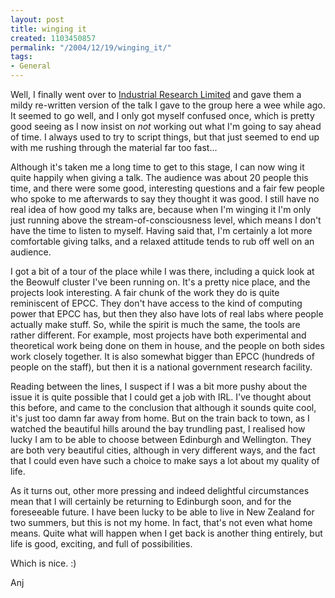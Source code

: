 ```yaml
---
layout: post
title: winging it
created: 1103450857
permalink: "/2004/12/19/winging_it/"
tags:
- General
---
```

Well, I finally went over to [Industrial Research Limited](http://www.irl.cri.nz/) and gave them a mildy re-written version of the talk I gave to the group here a wee while ago.  It seemed to go well, and I only got myself confused once, which is pretty good seeing as I now insist on _not_ working out what I'm going to say ahead of time.  I always used to try to script things, but that just seemed to end up with me rushing through the material far too fast...
<!--break-->
Although it's taken me a long time to get to this stage, I can now wing it quite happily when giving a talk.  The audience was about 20 people this time, and there were some good, interesting questions and a fair few people who spoke to me afterwards to say they thought it was good.  I still have no real idea of how good my talks are, because when I'm winging it I'm only just running above the stream-of-consciousness level, which means I don't have the time to listen to myself.  Having said that, I'm certainly a lot more comfortable giving talks, and a relaxed attitude tends to rub off well on an audience.

I got a bit of a tour of the place while I was there, including a quick look at the Beowulf cluster I've been running on.  It's a pretty nice place, and the projects look interesting.  A fair chunk of the work they do is quite reminiscent of EPCC.  They don't have access to the kind of computing power that EPCC has, but then they also have lots of real labs where people actually make stuff.  So, while the spirit is much the same, the tools are rather different.  For example, most projects have both experimental and theoretical work being done on them in house, and the people on both sides work closely together.  It is also somewhat bigger than EPCC (hundreds of people on the staff), but then it is a national government research facility.

Reading between the lines, I suspect if I was a bit more pushy about the issue it is quite possible that I could get a job with IRL.  I've thought about this before, and came to the conclusion that although it sounds quite cool, it's just too damn far away from home.  But on the train back to town, as I watched the beautiful hills around the bay trundling past, I realised how lucky I am to be able to choose between Edinburgh and Wellington.  They are both very beautiful cities, although in very different ways, and the fact that I could even have such a choice to make says a lot about my quality of life.

As it turns out, other more pressing and indeed delightful circumstances mean that I will certainly be returning to Edinburgh soon, and for the foreseeable future.  I have been lucky to be able to live in New Zealand for two summers, but this is not my home.  In fact, that's not even what home means.  Quite what will happen when I get back is another thing entirely, but life is good, exciting, and full of possibilities.

Which is nice.  :)

Anj
